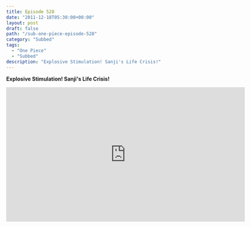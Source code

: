 ```yaml
---
title: Episode 528
date: "2011-12-18T05:30:00+00:00"
layout: post
draft: false
path: "/sub-one-piece-episode-528"
category: "Subbed"
tags:
  - "One Piece"
  - "Subbed"
description: "Explosive Stimulation! Sanji's Life Crisis!"
---
```


**Explosive Stimulation! Sanji's Life Crisis!**

<iframe width="640" height="360" src="https://www.rapidvideo.com/e/G6FRPF6N0K" frameborder="0" marginwidth=0 marginheight=0 scrolling=no allowfullscreen></iframe>

